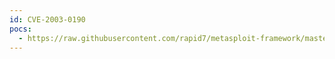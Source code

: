 ```yaml
---
id: CVE-2003-0190
pocs:
  - https://raw.githubusercontent.com/rapid7/metasploit-framework/master/modules/auxiliary/scanner/ssh/ssh_enumusers.rb
---
```


